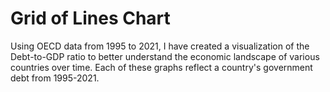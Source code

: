 # Grid of Lines Chart
Using OECD data from 1995 to 2021, I have created a visualization of the Debt-to-GDP ratio to better understand the economic landscape of various countries over time. Each of these graphs reflect a country's government debt from 1995-2021.  

<div class="flourish-embed flourish-chart" data-src="visualisation/11155111"><script src="https://public.flourish.studio/resources/embed.js"></script></div>
